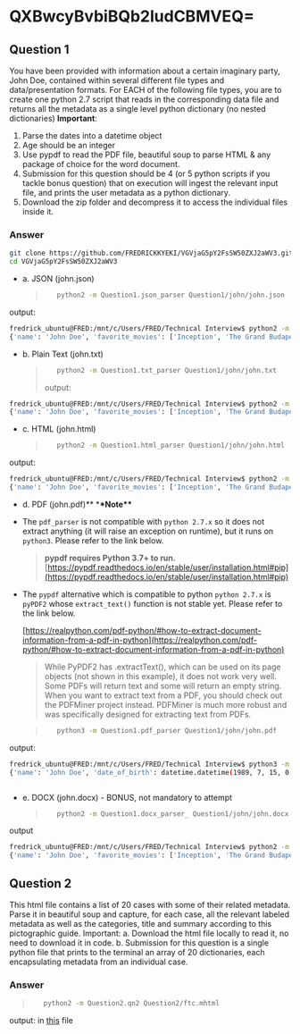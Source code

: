 # QXBwcyBvbiBQb2ludCBMVEQ=

## Question 1

You have been provided with information about a certain imaginary party, John Doe, contained
within several different file types and data/presentation formats.
For EACH of the following file types, you are to create one python 2.7 script that reads in the
corresponding data file and returns all the metadata as a single level python dictionary (no
nested dictionaries)
**Important**:

1. Parse the dates into a datetime object
2. Age should be an integer
3. Use pypdf to read the PDF file, beautiful soup to parse HTML & any package of choice
   for the word document.
4. Submission for this question should be 4 (or 5 python scripts if you tackle bonus
   question) that on execution will ingest the relevant input file, and prints the user
   metadata as a python dictionary.
5. Download the zip folder and decompress it to access the individual files inside it.

### Answer

```bash
git clone https://github.com/FREDRICKKYEKI/VGVjaG5pY2FsSW50ZXJ2aWV3.git
cd VGVjaG5pY2FsSW50ZXJ2aWV3
```

- a. JSON (john.json)

  > ```bash
  >    python2 -m Question1.json_parser Question1/john/john.json
  > ```

output:

```bash
fredrick_ubuntu@FRED:/mnt/c/Users/FRED/Technical Interview$ python2 -m Question1.json_parser Question1/john/john.json
{'name': 'John Doe', 'favorite_movies': ['Inception', 'The Grand Budapest Hotel'], 'pet': {'breed': 'Golden Retriever', 'type': 'Dog', 'name': 'Buddy'}, 'gender': 'Male', 'age': 34, 'place_of_work': 'Creative Design Studio Inc.', 'date_of_birth': datetime.datetime(1989, 7, 15, 0, 0), 'social_media': {'Twitter': '@johnD_tweets', 'Facebook': 'john.doe34', 'Instagram': 'john_the_designer'}, 'location': {'country': 'United States', 'state': 'California', 'city': 'San Francisco', 'zip_code': '94103'}, 'hobbies': ['Photography', 'Hiking', 'Reading'], 'languages_spoken': ['English', 'Spanish'], 'education': "Bachelor's in Fine Arts", 'favorite_music': ['Jazz', 'Classical'], 'occupation': 'Graphic Designer'}
```

- b. Plain Text (john.txt)

  > ```bash
  >    python2 -m Question1.txt_parser Question1/john/john.txt
  > ```
  >
  > output:

```bash
fredrick_ubuntu@FRED:/mnt/c/Users/FRED/Technical Interview$ python2 -m Question1.txt_parser Question1/john/john.txt
{'name': 'John Doe', 'favorite_movies': ['Inception', 'The Grand Budapest Hotel'], 'pet': {'breed': 'Golden Retriever', 'type': 'Dog', 'name': 'Buddy'}, 'gender': 'Male', 'age': 34, 'place_of_work': 'Creative Design Studio Inc.', 'date_of_birth': datetime.datetime(1989, 7, 15, 0, 0), 'social_media': {'Twitter': '@johnD_tweets', 'Facebook': 'john.doe34', 'Instagram': 'john_the_designer'}, 'location': {'country': 'United States', 'state': 'California', 'city': 'San Francisco', 'zip_code': '94103'}, 'hobbies': ['Photography', 'Hiking', 'Reading'], 'languages_spoken': ['English', 'Spanish'], 'education': "Bachelor's in Fine Arts", 'favorite_music': ['Jazz', 'Classical'], 'occupation': 'Graphic Designer'}
```

- c. HTML (john.html)

  > ```bash
  >    python2 -m Question1.html_parser Question1/john/john.html
  > ```

output:

```bash
fredrick_ubuntu@FRED:/mnt/c/Users/FRED/Technical Interview$ python2 -m Question1.html_parser Question1/john/john.html
{'name': 'John Doe', 'favorite_movies': ['Inception', 'The Grand Budapest Hotel'], 'pet': {'breed': 'Golden Retriever', 'type': 'Dog', 'name': 'Buddy'}, 'gender': 'Male', 'age': 34, 'place_of_work': 'Creative Design Studio Inc.', 'date_of_birth': datetime.datetime(1989, 7, 15, 0, 0), 'social_media': {'Twitter': '@johnD_tweets', 'Facebook': 'john.doe34', 'Instagram': 'john_the_designer'}, 'location': {'country': 'United States', 'state': 'California', 'city': 'San Francisco', 'zip_code': '94103'}, 'hobbies': ['Photography', 'Hiking', 'Reading'], 'languages_spoken': ['English', 'Spanish'], 'education': "Bachelor's in Fine Arts", 'favorite_music': ['Jazz', 'Classical'], 'occupation': 'Graphic Designer'}
```

- d. PDF (john.pdf)\*\* \***\*Note\*\***

- The `pdf_parser` is not compatible with `python 2.7.x` so it does not extract anything (it will raise an exception on runtime), but it runs on `python3`. Please refer to the link below.
  > **pypdf requires Python 3.7+ to run.** [https://pypdf.readthedocs.io/en/stable/user/installation.html#pip](https://pypdf.readthedocs.io/en/stable/user/installation.html#pip)
- The `pypdf` alternative which is compatible to python `python 2.7.x` is `pyPDF2` whose `extract_text()` function is not stable yet. Please refer to the link below.

  [https://realpython.com/pdf-python/#how-to-extract-document-information-from-a-pdf-in-python](https://realpython.com/pdf-python/#how-to-extract-document-information-from-a-pdf-in-python)

  > While PyPDF2 has .extractText(), which can be used on its page objects (not shown in this example), it does not work very well. Some PDFs will return text and some will return an empty string. When you want to extract text from a PDF, you should check out the PDFMiner project instead. PDFMiner is much more robust and was specifically designed for extracting text from PDFs.

  > ```bash
  >    python3 -m Question1.pdf_parser Question1/john/john.pdf
  > ```

output:

```bash
fredrick_ubuntu@FRED:/mnt/c/Users/FRED/Technical Interview$ python3 -m Question1.pdf_parser Question1/john/john.pdf
{'name': 'John Doe', 'date_of_birth': datetime.datetime(1989, 7, 15, 0, 0), 'age': 34, 'gender': 'Male', 'occupation': 'Graphic  Designer', 'place_of_work': 'CreativeDesign  Studio Inc.', 'education': "Bachelor'sin Fine Arts", 'location': {'country': 'United States', 'state': '', 'city': '', 'zip_code': ''}, 'hobbies': ['Photography', 'Hiking', 'Reading'], 'favorite_music': ['Jazz', 'Classical'], 'favorite_movies': ['Inception', 'The Grand   Budapest  Hotel'], 'languages_spoken': ['English', 'Spanish'], 'pet': {'type': 'Dog', 'name': 'Buddy', 'breed': 'Golden  Retriever'}, 'social_media': {'Facebook': 'john.doe34', 'Instagram': 'john_the_designer', 'Twitter': '@johnD_tweets'}}
```

```python

```

- e. DOCX (john.docx) - BONUS, not mandatory to attempt

  > ```bash
  >    python2 -m Question1.docx_parser_ Question1/john/john.docx
  > ```

output

```bash
fredrick_ubuntu@FRED:/mnt/c/Users/FRED/Technical Interview$ python2 -m Question1.docx_parser_ Question1/john/john.docx
{'name': 'John Doe', 'favorite_movies': ['Inception', 'The Grand Budapest Hotel'], 'pet': {'breed': 'Golden Retriever', 'type': 'Dog', 'name': 'Buddy'}, 'gender': 'Male', 'age': 34, 'place_of_work': 'Creative Design Studio Inc.', 'date_of_birth': datetime.datetime(1989, 7, 15, 0, 0), 'social_media': {'Twitter': '@johnD_tweets', 'Facebook': 'john.doe34', 'Instagram': 'john_the_designer'}, 'location': {'country': 'United States', 'state': 'California', 'city': 'San Francisco', 'zip_code': '94103'}, 'hobbies': ['Photography', 'Hiking', 'Reading'], 'languages_spoken': ['English', 'Spanish'], 'education': "Bachelor's in Fine Arts", 'favorite_music': ['Jazz', 'Classical'], 'occupation': 'Graphic Designer'}
```

## Question 2

This html file contains a list of 20 cases with some of their related metadata. Parse it in
beautiful soup and capture, for each case, all the relevant labeled metadata as well as
the categories, title and summary according to this pictographic guide.
Important:
a. Download the html file locally to read it, no need to download it in code.
b. Submission for this question is a single python file that prints to the terminal an
array of 20 dictionaries, each encapsulating metadata from an individual case.

### Answer

> ```bash
>    python2 -m Question2.qn2 Question2/ftc.mhtml
> ```

output: in [this](./Question2/output.json) file
